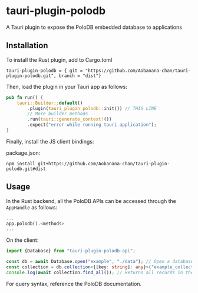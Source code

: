 # tauri-plugin-polodb
A Tauri plugin to expose the PoloDB embedded database to applications

## Installation

To install the Rust plugin, add to Cargo.toml
```
tauri-plugin-polodb = { git = "https://github.com/Aobanana-chan/tauri-plugin-polodb.git", branch = "dist"}
```
Then, load the plugin in your Tauri app as follows:

```rust
pub fn run() {
    tauri::Builder::default()
        .plugin(tauri_plugin_polodb::init()) // THIS LINE
        // More builder methods
        .run(tauri::generate_context!())
        .expect("error while running tauri application");
}
```

Finally, install the JS client bindings:

package.json:
```
npm install git+https://github.com/Aobanana-chan/tauri-plugin-polodb.git#dist
```
## Usage

In the Rust backend, all the PoloDB APIs can be accessed through the `AppHandle` as follows:

```rust
...
app.polodb().<methods>
...
```

On the client:

```typescript
import {Database} from "tauri-plugin-polodb-api";

const db = await Database.open("example", "./data"); // Open a database
const collection = db.collection<{[key: string]: any}>("example_collection"); // Get a reference to a collection
console.log(await collection.find_all()); // Returns all records in the collection
```

For query syntax, reference the PoloDB documentation.